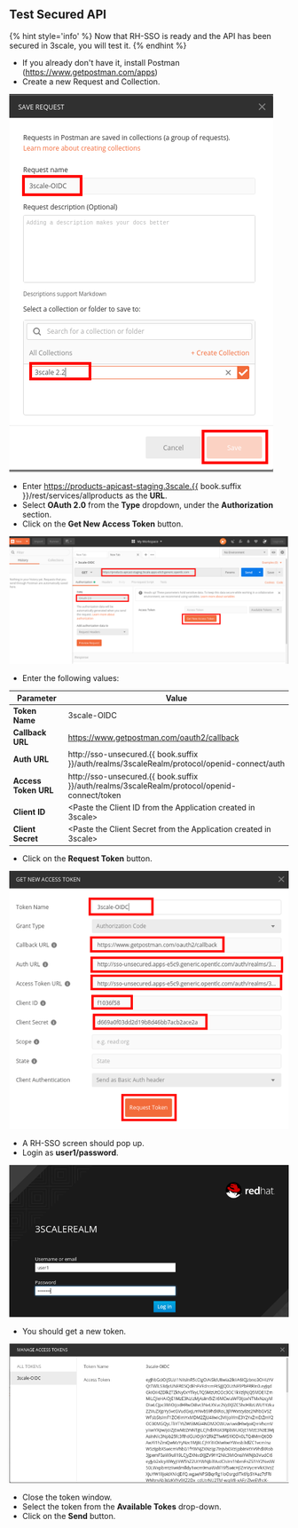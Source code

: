 ## Test Secured API

{% hint style='info' %}
Now that RH-SSO is ready and the API has been secured in 3scale, you will test it.
{% endhint %}


* If you already don't have it, install Postman (https://www.getpostman.com/apps)
* Create a new Request and Collection.

![](../assets/Selection_464.png)

* Enter https://products-apicast-staging.3scale.{{ book.suffix }}/rest/services/allproducts as the **URL**.
* Select **OAuth 2.0** from the **Type** dropdown, under the **Authorization** section.
* Click on the **Get New Access Token** button.

![](../assets/Selection_465.png)

* Enter the following values:

| Parameter | Value |
| --- | --- |
| **Token Name** | 3scale-OIDC |
| **Callback URL** | https://www.getpostman.com/oauth2/callback |
| **Auth URL** | http://sso-unsecured.{{ book.suffix }}/auth/realms/3scaleRealm/protocol/openid-connect/auth |
| **Access Token URL** | http://sso-unsecured.{{ book.suffix }}/auth/realms/3scaleRealm/protocol/openid-connect/token |
| **Client ID** | &lt;Paste the Client ID from the Application created in 3scale&gt; |
| **Client Secret** | &lt;Paste the Client Secret from the Application created in 3scale&gt; |

* Click on the **Request Token** button.

![](../assets/Selection_466.png)

* A RH-SSO screen should pop up.
* Login as **user1/password**.

![](../assets/Selection_467.png)

* You should get a new token.

![](../assets/Selection_468.png)

* Close the token window.
* Select the token from the **Available Tokes** drop-down.
* Click on the **Send** button.


